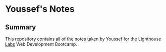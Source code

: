 # Youssef's Notes
## Summary 

This repository contains all of the notes taken by [Youssef](https://github.com/youssefrag) for the [Lighthouse Labs](https://www.lighthouselabs.ca/) Web Development Bootcamp.